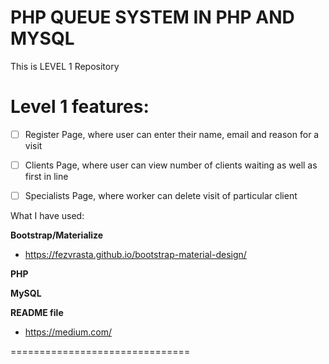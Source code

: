PHP QUEUE SYSTEM IN PHP AND MYSQL
==========

This is LEVEL 1 Repository


Level 1 features:
==========

- [ ] Register Page, where user can enter their name, email and reason for a visit
- [ ] Clients Page, where user can view number of clients waiting as well as first in line
- [ ] Specialists Page, where worker can delete visit of particular client


What I have used:

**Bootstrap/Materialize**
* https://fezvrasta.github.io/bootstrap-material-design/


**PHP**


**MySQL**


**README file**
* https://medium.com/

===============================